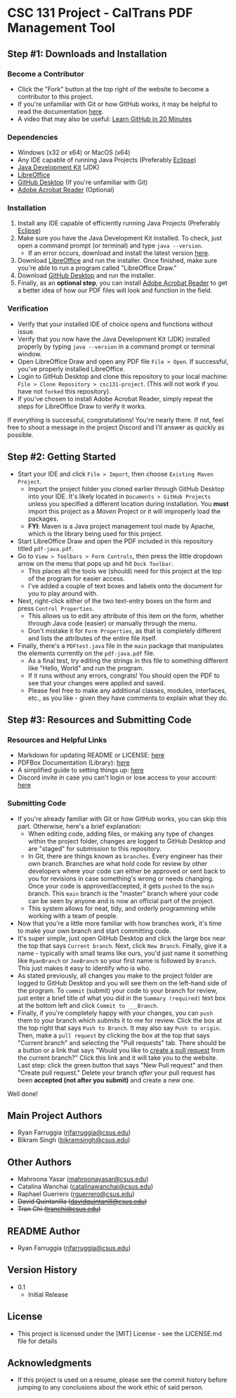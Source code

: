 # CSC 131 Project - CalTrans PDF Management Tool

## Step #1: Downloads and Installation

### Become a Contributor

* Click the "Fork" button at the top right of the website to become a contributor to this project.
* If you're unfamiliar with Git or how GitHub works, it may be helpful to read the documentation [here](https://docs.github.com/en/get-started).
* A video that may also be useful: [Learn GitHub in 20 Minutes](https://www.youtube.com/watch?v=nhNq2kIvi9s)

### Dependencies

* Windows (x32 or x64) or MacOS (x64)
* Any IDE capable of running Java Projects (Preferably [Eclipse](https://www.eclipse.org/downloads/))
* [Java Development Kit](https://www.oracle.com/java/technologies/downloads/#jdk17-windows) (JDK)
* [LibreOffice](https://www.libreoffice.org/download/download)
* [GitHub Desktop](https://desktop.github.com/) (If you're unfamiliar with Git)
* [Adobe Acrobat Reader](https://get.adobe.com/reader/) (Optional)

### Installation

1. Install any IDE capable of efficiently running Java Projects (Preferably [Eclipse](https://www.eclipse.org/downloads/))
2. Make sure you have the Java Development Kit installed. To check, just open a command prompt (or terminal) and type `java --version`.
   - If an error occurs, download and install the latest version [here](https://www.oracle.com/java/technologies/downloads/#jdk17-windows).
3. Download [LibreOffice](https://www.libreoffice.org/download/download) and run the installer. Once finished, make sure you're able to run a program called "LibreOffice Draw."
4. Download [GitHub Desktop](https://desktop.github.com/) and run the installer.
5. Finally, as an **optional step**, you can install [Adobe Acrobat Reader](https://get.adobe.com/reader/) to get a better idea of how our PDF files will look and function in the field.

### Verification

* Verify that your installed IDE of choice opens and functions without issue.
* Verify that you now have the Java Development Kit (JDK) installed properly by typing `java --version` in a command prompt or terminal window.
* Open LibreOffice Draw and open any PDF file `File > Open`. If successful, you've properly installed LibreOffice.
* Login to GitHub Desktop and clone this repository to your local machine: `File > Clone Repository > csc131-project`. (This will not work if you have not `forked` this repository).
* If you've chosen to install Adobe Acrobat Reader, simply repeat the steps for LibreOffice Draw to verify it works.

If everything is successful, congratulations! You're nearly there. If not, feel free to shoot a message in the project Discord and I'll answer as quickly as possible.

## Step #2: Getting Started

* Start your IDE and click `File > Import`, then choose `Existing Maven Project`.
  - Import the project folder you cloned earlier through GitHub Desktop into your IDE. It's likely located in `Documents > GitHub Projects` unless you specified a different location during installation. You **must** import this project as a *Maven* Project or it will improperly load the packages.
  - **FYI**: Maven is a Java project management tool made by Apache, which is the library being used for this project.
* Start LibreOffice Draw and open the PDF included in this repository titled `pdf-java.pdf`.
* Go to `View > Toolbars > Form Controls`, then press the little dropdown arrow on the menu that pops up and hit `Dock Toolbar`.
  - This places all the tools we (should) need for this project at the top of the program for easier access.
  - I've added a couple of text boxes and labels onto the document for you to play around with.
* Next, right-click either of the two text-entry boxes on the form and press `Control Properties`.
  - This allows us to edit any attribute of this item on the form, whether through Java code (easier) or manually through the menu.
  - Don't mistake it for `Form Properties`, as that is completely different and lists the attributes of the entire file itself.
* Finally, there's a `PDFtest.java` file in the `main` package that manipulates the elements currently on the `pdf-java.pdf` file.
  - As a final test, try editing the strings in this file to something different like "Hello, World" and run the program.
  - If it runs without any errors, congrats! You should open the PDF to see that your changes were applied and saved.
  - Please feel free to make any additional classes, modules, interfaces, etc., as you like - given they have comments to explain what they do.

## Step #3: Resources and Submitting Code

### Resources and Helpful Links

* Markdown for updating README or LICENSE: [here](https://www.markdownguide.org/basic-syntax/)
* PDFBox Documentation (Library): [here](http://pdfbox.org)
* A simplified guide to setting things up: [here](https://dev.to/sandrogiacom/how-to-create-and-fill-out-your-own-pdf-form-with-java-87b)
* Discord invite in case you can't login or lose access to your account: [here](https://discord.gg/t2WvUKhHAA)

### Submitting Code

* If you're already familiar with Git or how GitHub works, you can skip this part. Otherwise, here's a brief explanation:
  - When editing code, adding files, or making any type of changes within the project folder, changes are logged to GitHub Desktop and are "staged" for submission to this repository.
  - In Git, there are things known as `branches`. Every engineer has their own branch. Branches are what hold code for review by other developers where your code can either be approved or sent back to you for revisions in case something's wrong or needs changing. Once your code is approved/accepted, it gets `pushed` to the `main` branch. This `main` branch is the "master" branch where your code can be seen by anyone and is now an official part of the project.
  - This system allows for neat, tidy, and orderly programming while working with a team of people.
* Now that you're a little more familiar with how branches work, it's time to make your own branch and start committing code.
* It's super simple, just open GitHub Desktop and click the large box near the top that says `Current branch`. Next, click `New Branch`. Finally, give it a name - typically with small teams like ours, you'd just name it something like `RyanBranch` or `JoeBranch` so your first name is followed by `Branch`. This just makes it easy to identify who is who.
* As stated previously, all changes you make to the project folder are logged to GitHub Desktop and you will see them on the left-hand side of the program. To `commit` (submit) your code to your branch for review, just enter a brief title of what you did in the `Summary (required)` text box at the bottom left and click `Commit to ___Branch`.
* Finally, if you're completely happy with your changes, you can `push` them to your branch which submits it to me for review. Click the box at the top right that says `Push to Branch`. It may also say `Push to origin`. Then, make a `pull request` by clicking the box at the top that says "Current branch" and selecting the "Pull requests" tab. There should be a button or a link that says "Would you like to [create a pull request](https://github.com/ryan-farruggia/csc131-project/pulls) from the current branch?" Click this link and it will take you to the website. Last step: click the green button that says "New Pull request" and then "Create pull request." Delete your branch *after* your pull request has been **accepted (not after you submit)** and create a new one.

Well done!

## Main Project Authors

* Ryan Farruggia (rjfarruggia@csus.edu)
* Bikram Singh (bikramsingh@csus.edu)

## Other Authors

* Mahroona Yasar (mahroonayasar@csus.edu)
* Catalina Wanchai (catalinawanchai@csus.edu)
* Raphael Guerrero (rguerrero@csus.edu)
* ~~David Quintanilla (davidquintanill@csus.edu)~~
* ~~Tran Chi (tranchi@csus.edu)~~

## README Author

* Ryan Farruggia (rjfarruggia@csus.edu)

## Version History

* 0.1
  * Initial Release

## License

* This project is licensed under the [MIT] License - see the LICENSE.md file for details

## Acknowledgments

* If this project is used on a resume, please see the commit history before jumping to any conclusions about the work ethic of said person.
